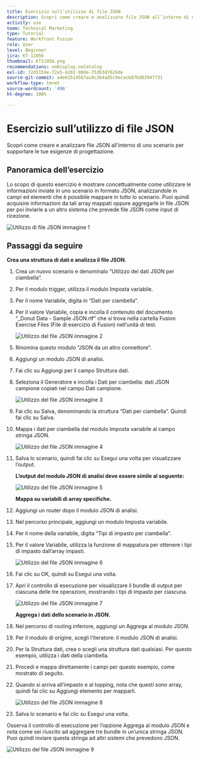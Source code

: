 ```yaml
---
title: Esercizio sull’utilizzo di file JSON
description: Scopri come creare e analizzare file JSON all’interno di uno scenario per supportare le tue esigenze di progettazione.
activity: use
team: Technical Marketing
type: Tutorial
feature: Workfront Fusion
role: User
level: Beginner
jira: KT-11056
thumbnail: KT11056.png
recommendations: noDisplay,noCatalog
exl-id: 72d5159e-72e5-4202-90de-753b3d7626de
source-git-commit: a4e61514567ac8c2b4ad5c9ecacb87bd83947731
workflow-type: tm+mt
source-wordcount: '496'
ht-degree: 100%

---
```


# Esercizio sull’utilizzo di file JSON

Scopri come creare e analizzare file JSON all’interno di uno scenario per supportare le tue esigenze di progettazione.

## Panoramica dell’esercizio

Lo scopo di questo esercizio è mostrare concettualmente come utilizzare le informazioni inviate in uno scenario in formato JSON, analizzandole in campi ed elementi che è possibile mappare in tutto lo scenario. Puoi quindi acquisire informazioni da tali array mappati oppure aggregarle in file JSON per poi inviarle a un altro sistema che prevede file JSON come input di ricezione.

![Utilizzo di file JSON immagine 1](../12-exercises/assets/working-with-json-walkthrough-1.png)

## Passaggi da seguire

**Crea una struttura di dati e analizza il file JSON.**

1. Crea un nuovo scenario e denominalo “Utilizzo dei dati JSON per ciambella”.
1. Per il modulo trigger, utilizza il modulo Imposta variabile.
1. Per il nome Variabile, digita in “Dati per ciambella”.
1. Per il valore Variabile, copia e incolla il contenuto del documento “_Donut Data - Sample JSON.rtf” che si trova nella cartella Fusion Exercise Files (File di esercizio di Fusion) nell’unità di test.

   ![Utilizzo del file JSON immagine 2](../12-exercises/assets/working-with-json-walkthrough-2.png)

1. Rinomina questo modulo “JSON da un altro connettore”.
1. Aggiungi un modulo JSON di analisi.
1. Fai clic su Aggiungi per il campo Struttura dati.
1. Seleziona il Generatore e incolla i Dati per ciambella: dati JSON campione copiati nel campo Dati campione.

   ![Utilizzo del file JSON immagine 3](../12-exercises/assets/working-with-json-walkthrough-3.png)

1. Fai clic su Salva, denominando la struttura “Dati per ciambella”. Quindi fai clic su Salva.
1. Mappa i dati per ciambella dal modulo Imposta variabile al campo stringa JSON.

   ![Utilizzo del file JSON immagine 4](../12-exercises/assets/working-with-json-walkthrough-4.png)

1. Salva lo scenario, quindi fai clic su Esegui una volta per visualizzare l’output.

   **L’output del modulo JSON di analisi deve essere simile al seguente:**

   ![Utilizzo del file JSON immagine 5](../12-exercises/assets/working-with-json-walkthrough-5.png)

   **Mappa su variabili di array specifiche.**

1. Aggiungi un router dopo il modulo JSON di analisi.
1. Nel percorso principale, aggiungi un modulo Imposta variabile.
1. Per il nome della variabile, digita “Tipi di impasto per ciambella”.
1. Per il valore Variabile, utilizza la funzione di mappatura per ottenere i tipi di impasto dall’array impasti.

   ![Utilizzo del file JSON immagine 6](../12-exercises/assets/working-with-json-walkthrough-6.png)

1. Fai clic su OK, quindi su Esegui una volta.
1. Apri il controllo di esecuzione per visualizzare il bundle di output per ciascuna delle tre operazioni, mostrando i tipi di impasto per ciascuna.

   ![Utilizzo del file JSON immagine 7](../12-exercises/assets/working-with-json-walkthrough-7.png)

   **Aggrega i dati dello scenario in JSON.**

1. Nel percorso di routing inferiore, aggiungi un Aggrega al modulo JSON.
1. Per il modulo di origine, scegli l’iteratore: il modulo JSON di analisi.
1. Per la Struttura dati, crea o scegli una struttura dati qualsiasi. Per questo esempio, utilizza i dati della ciambella.
1. Procedi e mappa direttamente i campi per questo esempio, come mostrato di seguito.
1. Quando si arriva all’impasto e al topping, nota che questi sono array, quindi fai clic su Aggiungi elemento per mapparli.

   ![Utilizzo del file JSON immagine 8](../12-exercises/assets/working-with-json-walkthrough-8.png)

1. Salva lo scenario e fai clic su Esegui una volta.

Osserva il controllo di esecuzione per l’opzione Aggrega al modulo JSON e nota come sei riuscito ad aggregare tre bundle in un’unica stringa JSON. Puoi quindi inviare questa stringa ad altri sistemi che prevedono JSON.

![Utilizzo del file JSON immagine 9](../12-exercises/assets/working-with-json-walkthrough-9.png)
